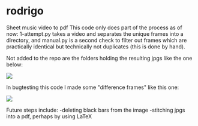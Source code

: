 # rodrigo
Sheet music video to pdf
This code only does part of the process as of now: 1-attempt.py takes a video and separates the unique frames into a directory, and manual.py is a second check to filter out frames which are practically identical but technically not duplicates (this is done by hand).

Not added to the repo are the folders holding the resulting jpgs like the one below:

![](https://github.com/aisilva/rodrigo/24.jpg)

In bugtesting this code I made some "difference frames" like this one:

![](https://github.com/aisilva/rodrigo/first-diff.jpg)


Future steps include:
-deleting black bars from the image
-stitching jpgs into a pdf, perhaps by using LaTeX

